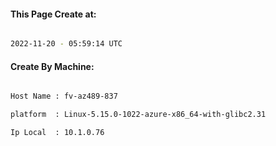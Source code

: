 
   
#### This Page Create at:

```bash

2022-11-20 - 05:59:14 UTC

```

#### Create By Machine:

```bash

Host Name : fv-az489-837

platform  : Linux-5.15.0-1022-azure-x86_64-with-glibc2.31

Ip Local  : 10.1.0.76

```

